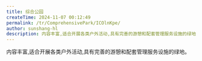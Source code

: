 ```yaml
---
title: 综合公园
createTime: 2024-11-07 00:12:49
permalink: /tr/ComprehensivePark/ICOlnKpe/
author: sunshang-hl
description: 内容丰富,适合开展各类户外活动,具有完善的游憩和配套管理服务设施的绿地
---
```


内容丰富,适合开展各类户外活动,具有完善的游憩和配套管理服务设施的绿地。
